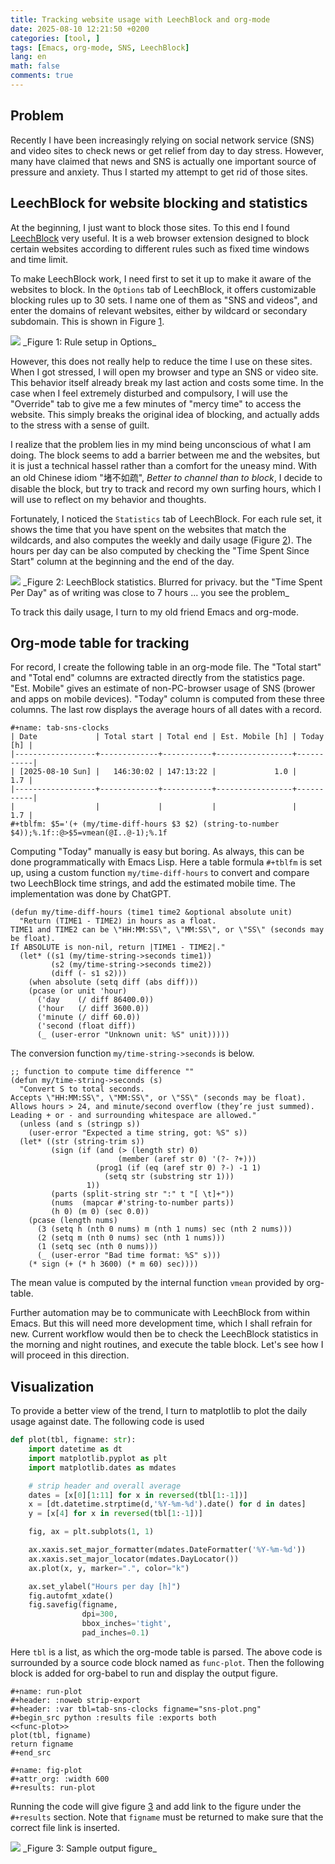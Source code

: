 ```yaml
---
title: Tracking website usage with LeechBlock and org-mode
date: 2025-08-10 12:21:50 +0200
categories: [tool, ]
tags: [Emacs, org-mode, SNS, LeechBlock]
lang: en
math: false
comments: true
---
```


## Problem

Recently I have been increasingly relying on social network service (SNS) and video sites
to check news or get relief from day to day stress. However, many have claimed that news and SNS
is actually one important source of pressure and anxiety.
Thus I started my attempt to get rid of those sites.

## LeechBlock for website blocking and statistics

At the beginning, I just want to block those sites.
To this end I found [LeechBlock](https://www.proginosko.com/leechblock/) very useful.
It is a web browser extension designed to block certain websites according to different rules such as
fixed time windows and time limit.

To make LeechBlock work, I need first to set it up to make it aware of the websites to block.
In the `Options` tab of LeechBlock, it offers customizable blocking rules up to 30 sets.
I name one of them as "SNS and videos", and enter the domains of relevant websites,
either by wildcard or secondary subdomain. This is shown in Figure [1](#fig:lb_setup).

<img src="lb_setup.png" id="fig:lb_setup" />
_Figure 1: Rule setup in Options_

However, this does not really help to reduce the time I use on these sites.
When I got stressed, I will open my browser and type an SNS or video site.
This behavior itself already break my last action and costs some time.
In the case when I feel extremely disturbed and compulsory, I will use the "Override" tab to give me a few minutes of "mercy time"
to access the website. This simply breaks the original idea of blocking, and actually adds to the stress with a sense of guilt.

I realize that the problem lies in my mind being unconscious of what I am doing.
The block seems to add a barrier between me and the websites,
but it is just a technical hassel rather than a comfort for the uneasy mind.
With an old Chinese idiom "堵不如疏", *Better to channel than to block*,
I decide to disable the block, but try to track and record my own surfing hours, which I will use to reflect on my behavior and thoughts.

Fortunately, I noticed the `Statistics` tab of LeechBlock.
For each rule set, it shows the time that you have spent on the websites that match the wildcards,
and also computes the weekly and daily usage (Figure [2](#fig:lb_stat)).
The hours per day can be also computed by checking the "Time Spent Since Start" column
at the beginning and the end of the day.

<img src="lb_stat.png" id="fig:lb_stat" />
_Figure 2: LeechBlock statistics. Blurred for privacy. but the "Time Spent Per Day" as of writing was close to 7 hours ... you see the problem_

<!-- {% twitter https://x.com/steve_minyez/status/1954313187290931341 align=center width=1000 maxwidth=1000 %} -->

To track this daily usage, I turn to my old friend Emacs and org-mode.

## Org-mode table for tracking

For record, I create the following table in an org-mode file.
The "Total start" and "Total end" columns are extracted directly from the statistics page.
"Est. Mobile" gives an estimate of non-PC-browser usage of SNS (brower and apps on mobile devices).
"Today" column is computed from these three columns.
The last row displays the average hours of all dates with a record.

```example
#+name: tab-sns-clocks
| Date             | Total start | Total end | Est. Mobile [h] | Today [h] |
|------------------+-------------+-----------+-----------------+-----------|
| [2025-08-10 Sun] |   146:30:02 | 147:13:22 |             1.0 |       1.7 |
|------------------+-------------+-----------+-----------------+-----------|
|                  |             |           |                 |       1.7 |
#+tblfm: $5='(+ (my/time-diff-hours $3 $2) (string-to-number $4));%.1f::@>$5=vmean(@I..@-1);%.1f
```

Computing "Today" manually is easy but boring. As always, this can be done programmatically
with Emacs Lisp. Here a table formula `#+tblfm` is set up, using a custom function `my/time-diff-hours`
to convert and compare two LeechBlock time strings, and add the estimated mobile time.
The implementation was done by ChatGPT.

```emacs-lisp
(defun my/time-diff-hours (time1 time2 &optional absolute unit)
  "Return (TIME1 - TIME2) in hours as a float.
TIME1 and TIME2 can be \"HH:MM:SS\", \"MM:SS\", or \"SS\" (seconds may be float).
If ABSOLUTE is non-nil, return |TIME1 - TIME2|."
  (let* ((s1 (my/time-string->seconds time1))
         (s2 (my/time-string->seconds time2))
         (diff (- s1 s2)))
    (when absolute (setq diff (abs diff)))
    (pcase (or unit 'hour)
      ('day    (/ diff 86400.0))
      ('hour   (/ diff 3600.0))
      ('minute (/ diff 60.0))
      ('second (float diff))
      (_ (user-error "Unknown unit: %S" unit)))))
```

The conversion function `my/time-string->seconds` is below.
```emacs-lisp
;; function to compute time difference ""
(defun my/time-string->seconds (s)
  "Convert S to total seconds.
Accepts \"HH:MM:SS\", \"MM:SS\", or \"SS\" (seconds may be float).
Allows hours > 24, and minute/second overflow (they’re just summed).
Leading + or - and surrounding whitespace are allowed."
  (unless (and s (stringp s))
    (user-error "Expected a time string, got: %S" s))
  (let* ((str (string-trim s))
         (sign (if (and (> (length str) 0)
                        (member (aref str 0) '(?- ?+)))
                   (prog1 (if (eq (aref str 0) ?-) -1 1)
                     (setq str (substring str 1)))
                 1))
         (parts (split-string str ":" t "[ \t]+"))
         (nums  (mapcar #'string-to-number parts))
         (h 0) (m 0) (sec 0.0))
    (pcase (length nums)
      (3 (setq h (nth 0 nums) m (nth 1 nums) sec (nth 2 nums)))
      (2 (setq m (nth 0 nums) sec (nth 1 nums)))
      (1 (setq sec (nth 0 nums)))
      (_ (user-error "Bad time format: %S" s)))
    (* sign (+ (* h 3600) (* m 60) sec))))
```

The mean value is computed by the internal function `vmean` provided by org-table.

Further automation may be to communicate with LeechBlock from within Emacs.
But this will need more development time, which I shall refrain for new.
Current workflow would then be to check the LeechBlock statistics in the morning and night routines, and execute the table block.
Let's see how I will proceed in this direction.

## Visualization

To provide a better view of the trend, I turn to matplotlib to plot the daily usage against date.
The following code is used

```python
def plot(tbl, figname: str):
    import datetime as dt
    import matplotlib.pyplot as plt
    import matplotlib.dates as mdates

    # strip header and overall average
    dates = [x[0][1:11] for x in reversed(tbl[1:-1])]
    x = [dt.datetime.strptime(d,'%Y-%m-%d').date() for d in dates]
    y = [x[4] for x in reversed(tbl[1:-1])]

    fig, ax = plt.subplots(1, 1)

    ax.xaxis.set_major_formatter(mdates.DateFormatter('%Y-%m-%d'))
    ax.xaxis.set_major_locator(mdates.DayLocator())
    ax.plot(x, y, marker=".", color="k")

    ax.set_ylabel("Hours per day [h]")
    fig.autofmt_xdate()
    fig.savefig(figname,
                dpi=300,
                bbox_inches='tight',
                pad_inches=0.1)
```

Here `tbl` is a list, as which the org-mode table is parsed.
The above code is surrounded by a source code block named as `func-plot`.
Then the following block is added for org-babel to run and display the output figure.
```
#+name: run-plot
#+header: :noweb strip-export
#+header: :var tbl=tab-sns-clocks figname="sns-plot.png"
#+begin_src python :results file :exports both
<<func-plot>>
plot(tbl, figname)
return figname
#+end_src

#+name: fig-plot
#+attr_org: :width 600
#+results: run-plot
```
Running the code will give figure [3](#fig:sns_plot) and
add link to the figure under the `#+results` section.
Note that `figname` must be returned to make sure that the correct file link is inserted.

<img src="sns_plot.png" id="fig:sns_plot" />
_Figure 3: Sample output figure_

